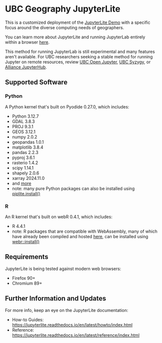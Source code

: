 # UBC Geography JupyterLite

This is a customized deployment of the
[JupyterLite Demo](https://jupyterlite.github.io/demo) with a specific focus
around the diverse computing needs of geographers.

You can learn more about JupyterLite and running JupyterLab entirely within a
browser [here](https://jupyterlite.readthedocs.io/en/stable/index.html).

This method for running JupyterLab is still experimental and many features
aren't available. For UBC researchers seeking a stable method for running
Jupyter on remote resources, review
[UBC Open Jupyter](https://open.jupyter.ubc.ca/jupyter/hub),
[UBC Syzygy](https://ubc.syzygy.ca/), or
[Alliance JupyterHub](https://docs.alliancecan.ca/wiki/JupyterHub).

## Supported Software

### Python

A Python kernel that's built on Pyodide 0.27.0, which includes:

- Python 3.12.7
- GDAL 3.8.3
- PROJ 9.3.1
- GEOS 3.12.1
- numpy 2.0.2
- geopandas 1.0.1
- matplotlib 3.8.4
- pandas 2.2.3
- pyproj 3.6.1
- rasterio 1.4.2
- scipy 1.14.1
- shapely 2.0.6
- xarray 2024.11.0
- and [more](https://pyodide.org/en/stable/usage/packages-in-pyodide.html)
- note: many pure Python packages can also be installed using
  [piplite.install()](https://jupyterlite.readthedocs.io/en/latest/howto/pyodide/packages.html)

### R

An R kernel that's built on webR 0.4.1, which includes:

- R 4.4.1
- note: R packages that are compatible with WebAssembly, many of which have
  already been compiled and hosted [here](https://repo.r-wasm.org/), can be
  installed using
  [webr::install()](https://docs.r-wasm.org/webr/latest/packages.html)

## Requirements

JupyterLite is being tested against modern web browsers:

- Firefox 90+
- Chromium 89+

## Further Information and Updates

For more info, keep an eye on the JupyterLite documentation:

- How-to Guides: https://jupyterlite.readthedocs.io/en/latest/howto/index.html
- Reference: https://jupyterlite.readthedocs.io/en/latest/reference/index.html
